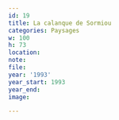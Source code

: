 ```yaml
---
id: 19
title: La calanque de Sormiou
categories: Paysages
w: 100
h: 73
location:
note:
file:
year: '1993'
year_start: 1993
year_end:
image:

---
```

